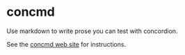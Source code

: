 # concmd #


Use markdown to write prose you can test with concordion.

See the [concmd web site](http://neelsmith.github.io/concmd/) for instructions.
